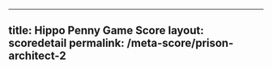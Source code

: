 ---
        
title: Hippo Penny Game Score
layout: scoredetail
permalink: /meta-score/prison-architect-2
---